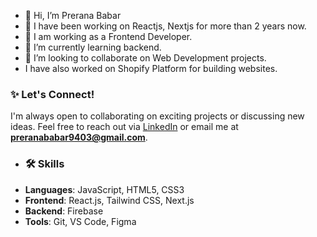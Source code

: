 
- 👋 Hi, I’m Prerana Babar
- 👀 I have been working on Reactjs, Nextjs for more than 2 years now.
- 🔭 I am working as a Frontend Developer.
- 🌱 I’m currently learning backend.
- 💞️ I’m looking to collaborate on Web Development projects.
- I have also worked on Shopify Platform for building websites.
### ✨ Let's Connect!
I'm always open to collaborating on exciting projects or discussing new ideas. Feel free to reach out via [LinkedIn](https://linkedin.com/in/prerana-babar-51b89025a) or email me at **preranababar9403@gmail.com**.


- ### 🛠 Skills
- **Languages**: JavaScript, HTML5, CSS3
- **Frontend**: React.js, Tailwind CSS, Next.js
- **Backend**: Firebase
- **Tools**: Git, VS Code, Figma



<!---
preranababar9/preranababar9 is a ✨ special ✨ repository because its `README.md` (this file) appears on your GitHub profile.
You can click the Preview link to take a look at your changes.
--->
